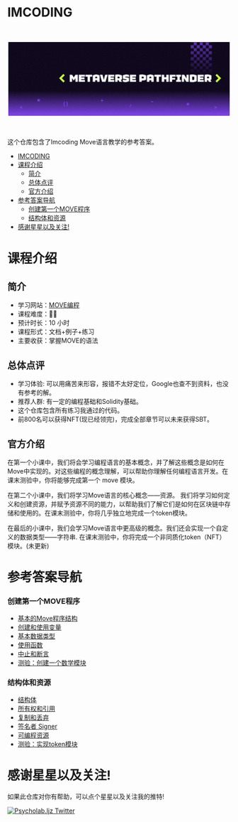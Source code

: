 # IMCODING

<br/>
<p align="center">
<img src="./image/imcoding.jpeg" width="500" alt="imcoding move ">
</a>
</p>
<br/>

这个仓库包含了Imcoding Move语言教学的参考答案。

- [IMCODING](#imcoding)
- [课程介绍](#课程介绍)
  - [简介](#简介)
  - [总体点评](#总体点评)
  - [官方介绍](#官方介绍)
- [参考答案导航](#参考答案导航)
    - [创建第一个MOVE程序](#创建第一个move程序)
    - [结构体和资源](#结构体和资源)
- [感谢星星以及关注!](#感谢星星以及关注)

# 课程介绍

## 简介

- 学习网站：[MOVE编程](https://imcoding.online/)
- 课程难度：🌟🌟
- 预计时长：10 小时
- 课程形式：文档+例子+练习
- 主要收获：掌握MOVE的语法

## 总体点评

- 学习体验: 可以用痛苦来形容，报错不太好定位，Google也查不到资料，也没有参考的解。
- 推荐人群: 有一定的编程基础和Solidity基础。
- 这个仓库包含所有练习我通过的代码。
- 前800名可以获得NFT(现已经领完)，完成全部章节可以未来获得SBT。


## 官方介绍

在第一个小课中，我们将会学习编程语言的基本概念，并了解这些概念是如何在Move中实现的。对这些编程的概念理解，可以帮助你理解任何编程语言开发。在课末测验中，你将能够完成第一个 move 模块。

在第二个小课中，我们将学习Move语言的核心概念——资源。 我们将学习如何定义和创建资源，并赋予资源不同的能力，以帮助我们了解它们是如何在区块链中存储和使用的。在课末测验中，你将几乎独立地完成一个token模块。

在最后的小课中，我们会学习Move语言中更高级的概念。我们还会实现一个自定义的数据类型——字符串. 在课末测验中，你将完成一个非同质化token（NFT）模块。(未更新)


# 参考答案导航
### 创建第一个MOVE程序
- [基本的Move程序结构](./C1_创建第一个MOVE程序/1_基本的Move程序结构.md)
- [创建和使用变量](./C1_创建第一个MOVE程序/2_创建和使用变量.md)
- [基本数据类型](./C1_创建第一个MOVE程序/3_基本数据类型.md)
- [使用函数](./C1_创建第一个MOVE程序/4_使用函数.md)
- [中止和断言](./C1_创建第一个MOVE程序/6_中止和断言.md)
- [测验：创建一个数学模块](./C1_创建第一个MOVE程序/7_测验：创建一个数学模块.md)
### 结构体和资源
- [结构体](./C2_结构体和资源/1_结构体.md)
- [所有权和引用](./C2_结构体和资源/2_所有权和引用.md)
- [复制和丢弃](./C2_结构体和资源/3_复制和丢弃.md)
- [签名者 Signer](./C2_结构体和资源/4_签名者Signer.md)
- [可编程资源](./C2_结构体和资源/5_可编程资源.md)
- [测验：实现token模块](./C2_结构体和资源/6_测验：实现token模块.md)



# 感谢星星以及关注!

如果此仓库对你有帮助，可以点个星星以及关注我的推特!

[![Psycholab.ljz Twitter](https://img.shields.io/badge/Twitter-1DA1F2?style=for-the-badge&logo=twitter&logoColor=white)](https://twitter.com/ljzbtc)









